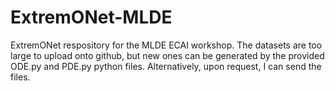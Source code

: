 # ExtremONet-MLDE
ExtremONet respository for the MLDE ECAI workshop. The datasets are too large to upload onto github, but new ones can be generated by the provided ODE.py and PDE.py python files. Alternatively, upon request, I can send the files.
